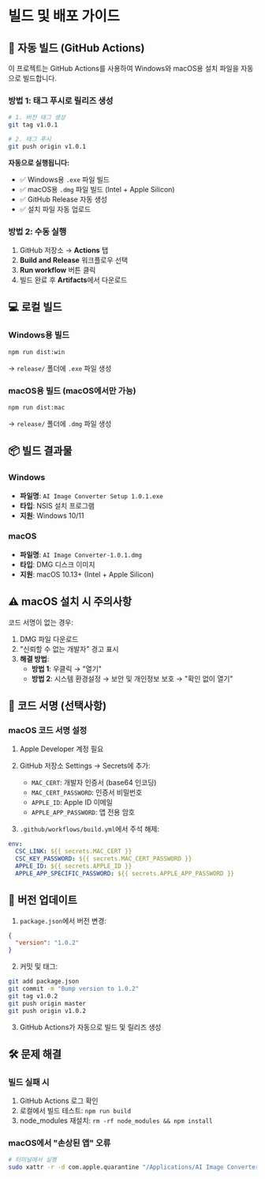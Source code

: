 # 빌드 및 배포 가이드

## 🚀 자동 빌드 (GitHub Actions)

이 프로젝트는 GitHub Actions를 사용하여 Windows와 macOS용 설치 파일을 자동으로 빌드합니다.

### 방법 1: 태그 푸시로 릴리즈 생성

```bash
# 1. 버전 태그 생성
git tag v1.0.1

# 2. 태그 푸시
git push origin v1.0.1
```

**자동으로 실행됩니다:**
- ✅ Windows용 `.exe` 파일 빌드
- ✅ macOS용 `.dmg` 파일 빌드 (Intel + Apple Silicon)
- ✅ GitHub Release 자동 생성
- ✅ 설치 파일 자동 업로드

### 방법 2: 수동 실행

1. GitHub 저장소 → **Actions** 탭
2. **Build and Release** 워크플로우 선택
3. **Run workflow** 버튼 클릭
4. 빌드 완료 후 **Artifacts**에서 다운로드

## 💻 로컬 빌드

### Windows용 빌드
```bash
npm run dist:win
```
→ `release/` 폴더에 `.exe` 파일 생성

### macOS용 빌드 (macOS에서만 가능)
```bash
npm run dist:mac
```
→ `release/` 폴더에 `.dmg` 파일 생성

## 📦 빌드 결과물

### Windows
- **파일명**: `AI Image Converter Setup 1.0.1.exe`
- **타입**: NSIS 설치 프로그램
- **지원**: Windows 10/11

### macOS
- **파일명**: `AI Image Converter-1.0.1.dmg`
- **타입**: DMG 디스크 이미지
- **지원**: macOS 10.13+ (Intel + Apple Silicon)

## ⚠️ macOS 설치 시 주의사항

코드 서명이 없는 경우:
1. DMG 파일 다운로드
2. "신뢰할 수 없는 개발자" 경고 표시
3. **해결 방법**:
   - **방법 1**: 우클릭 → "열기"
   - **방법 2**: 시스템 환경설정 → 보안 및 개인정보 보호 → "확인 없이 열기"

## 🔐 코드 서명 (선택사항)

### macOS 코드 서명 설정

1. Apple Developer 계정 필요
2. GitHub 저장소 Settings → Secrets에 추가:
   - `MAC_CERT`: 개발자 인증서 (base64 인코딩)
   - `MAC_CERT_PASSWORD`: 인증서 비밀번호
   - `APPLE_ID`: Apple ID 이메일
   - `APPLE_APP_PASSWORD`: 앱 전용 암호

3. `.github/workflows/build.yml`에서 주석 해제:
```yaml
env:
  CSC_LINK: ${{ secrets.MAC_CERT }}
  CSC_KEY_PASSWORD: ${{ secrets.MAC_CERT_PASSWORD }}
  APPLE_ID: ${{ secrets.APPLE_ID }}
  APPLE_APP_SPECIFIC_PASSWORD: ${{ secrets.APPLE_APP_PASSWORD }}
```

## 📝 버전 업데이트

1. `package.json`에서 버전 변경:
```json
{
  "version": "1.0.2"
}
```

2. 커밋 및 태그:
```bash
git add package.json
git commit -m "Bump version to 1.0.2"
git tag v1.0.2
git push origin master
git push origin v1.0.2
```

3. GitHub Actions가 자동으로 빌드 및 릴리즈 생성

## 🛠️ 문제 해결

### 빌드 실패 시
1. GitHub Actions 로그 확인
2. 로컬에서 빌드 테스트: `npm run build`
3. node_modules 재설치: `rm -rf node_modules && npm install`

### macOS에서 "손상된 앱" 오류
```bash
# 터미널에서 실행
sudo xattr -r -d com.apple.quarantine "/Applications/AI Image Converter.app"
```
